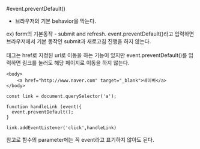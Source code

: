#event.preventDefault()

- 브라우저의 기본 behavior을 막는다.

ex) form의 기본동작 - submit and refresh.
event.preventDefault()라고 입력하면 브라우저에서 기본 동작인
submit과 새로고침 진행을 하지 않는다.
</br>
</br>
<a>태그는 href로 지정된 url로 이동을 하는 기능이 있지만
event.preventDefault()를 입력하면 링크를 눌러도 해당 페이지로 이동을 하지 않는다.

```JS
<body>
	<a href="http://www.naver.com" target="_blank">네이버</a>
</body>
```

```JS
const link = document.querySelector('a');

function handleLink (event){
  event.preventDefault();
}

link.addEventListener('click',handleLink)

```

참고로 함수의 parameter에는 꼭 event라고 표기하지 않아도 된다.
